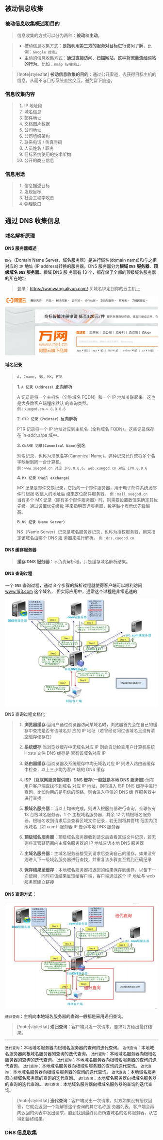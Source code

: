 
## 被动信息收集

### 被动信息收集概述和目的


> 信息收集的方式可以分为两种：**被动**和**主动**。


> - 被动信息收集方式：**是指利用第三方的服务对目标进行访问了解**，比例：`Google 搜索`。
> - 主动的信息收集方式：**通过直接访问、扫描网站，这种将流量流经网站的行为**。比如：`nmap 扫描端口`。

> [!note|style:flat]
> **被动信息收集的目的**：通过公开渠道，去获得目标主机的信息，从而不与目标系统直接交互，避免留下痕迹。


### 信息收集内容

> 1. IP 地址段
> 2. 域名信息
> 3. 邮件地址
> 4. 文档图片数据
> 5. 公司地址
> 6. 公司组织架构
> 7. 联系电话 / 传真号码
> 8. 人员姓名 / 职务
> 9. 目标系统使⽤的技术架构
> 10. 公开的商业信息

### 信息用途

> 1. 信息描述目标
> 2. 发现目标
> 3. 社会工程学攻击
> 4. 物理缺口


## 通过 DNS 收集信息

### 域名解析原理

#### DNS 服务器概述

`DNS`（Domain Name Server，域名服务器）是进行域名(domain name)和与之相对应的 `IP` 地址 (IP address)转换的服务器。DNS 服务器分为**根域 `DNS` 服务器**、**顶级域名 `DNS` 服务器**。根域 DNS 服 务器有 13 个，都存储了全部的顶级域名服务器的所在地址


> 登录：https://wanwang.aliyun.com/ 买域名绑定到你的云主机上

<img src="assets/image/渗透测试系统Kali_Linux/利用第三方服务对目标进行被动信息收集防止被发现/通过 DNS 收集信息/域名解析原理/DNS 服务器概述/万网域名注册.png" alt="万网域名注册" align=center />


#### 域名记录


> `A`，`Cname`，`NS`，`MX`，`PTR`


> **1. `A 记录（Address）`正向解析**
> 
> A 记录是将一个主机名（全称域名 FQDN）和一个 IP 地址关联起来。这也是大多数客户端程序默认 的查询类型。<br/>
> `例：xuegod.cn-> 8.8.8.6`
> 
> **2. `PTR 记录（Pointer）`反向解析** 
> 
> PTR 记录将一个 IP 地址对应到主机名（全称域名 FQDN）。这些记录保存在 in-addr.arpa 域中。
> 
> **3. `CNAME 记录(Canonical Name)`别名**
> 
> 别名记录，也称为规范名字(Canonical Name)。这种记录允许您将多个名字映射到同一台计算机。<br/>
> `例：www.xuegod.cn 对应 IP8.8.8.6`，`web.xuegod.cn 对应 IP8.8.8.6`
> 
> **4. `MX 记录（Mail eXchange）`** 
> 
> MX 记录是邮件交换记录，它指向一个邮件服务器，用于电子邮件系统发邮件时根据 收信人的地址后 缀来定位邮件服务器。
> `例：mail.xuegod.cn`<br/>
> 当有多个 MX 记录（即有多个邮件服务器）时，则需要设置数值来确定其优先级。通过设置优先级数 字来指明首选服务器，数字越小表示优先级越高。
> 
> **5. `NS 记录（Name Server）`**
> 
> NS（Name Server）记录是域名服务器记录，也称为授权服务器，用来指定该域名由哪个 DNS 服 务器来进行解析。 
> `例：dns.xuegod.cn`


#### DNS 缓存服务器


> **缓存 DNS 服务器**：不负责解析域，只是缓存域名解析结果。


#### DNS 查询过程

一个 `DNS` 查询过程，通过 8 个步骤的解析过程就使得客户端可以顺利访问 www.163.com 这个域名， 但实际应用中，通常这个过程是非常迅速的

<img src="assets/image/渗透测试系统Kali_Linux/利用第三方服务对目标进行被动信息收集防止被发现/通过 DNS 收集信息/域名解析原理/DNS 查询过程/DNS 查询过程.png" alt="万网域名注册" align=center />


DNS 查询过程文档化


> 1. **浏览器缓存**:当用户通过浏览器访问某域名时，浏览器首先会在自己的缓存中查找是否有该域名对 应的 IP 地址（若曾经访问过该域名且没有清空缓存便存在）
> 
> 2. **系统缓存**:当浏览器缓存中无域名对应 IP 则会自动检查用户计算机系统 Hosts 文件 DNS 缓存是 否有该域名对应 IP
> 
> 3. **路由器缓存**:当浏览器及系统缓存中均无域名对应 IP 则进入路由器缓存中检查，以上三步均为客户 端的 DNS 缓存
> 
> 4. **ISP（互联网服务提供商）DNS 缓存(一般就是本地 DNS 服务器)**:当在用户客户端查找不到域名 对应 IP 地址，则将进入 ISP DNS 缓存中进行查询。比如你用的是电信的网络，则会进入电信的 DNS 缓 存服务器中进行查找
> 
> 5. **根域名服务器**：当以上均未完成，则进入根服务器进行查询。全球仅有 13 台根域名服务器，1 个 主根域名服务器，其余 12 为辅根域名服务器。根域名收到请求后会查看区域文件记录，若无则将其管辖 范围内顶级域名（如.com）服务器 IP 告诉本地 DNS 服务器
> 
> 6. **顶级域名服务器**：顶级域名服务器收到请求后查看区域文件记录，若无则将其管辖范围内主域名服务器的 IP 地址告诉本地 DNS 服务器
> 
> 7. **主域名服务器**：主域名服务器接受到请求后查询自己的缓存，如果没有则进入下一级域名服务器进行查找，并重复该步骤直至找到正确纪录
> 
> 8. **保存结果至缓存**：本地域名服务器把返回的结果保存到缓存，以备下一次使用，同时将该结果反馈给客户端，客户端通过这个 IP 地址与 web 服务器建立链接


#### DNS 查询方式： 

<img src="assets/image/渗透测试系统Kali_Linux/利用第三方服务对目标进行被动信息收集防止被发现/通过 DNS 收集信息/域名解析原理/DNS 查询方式/DNS 查询方式.png" alt="DNS 查询方式" align=center />

`递归查询`：主机向本地域名服务器的查询一般都是采用递归查询。

> [!note|style:flat]
> **递归查询**：客户端只发一次请求，要求对方给出最终结果。

----------

`迭代查询`：本地域名服务器向根域名服务器的查询的迭代查询。
`迭代查询`：本地域名服务器向根域名服务器的查询的迭代查询。
`迭代查询`：本地域名服务器向根域名服务器的查询的迭代查询。
`迭代查询`：本地域名服务器向根域名服务器的查询的迭代查询。
`迭代查询`：本地域名服务器向根域名服务器的查询的迭代查询。
`迭代查询`：本地域名服务器向根域名服务器的查询的迭代查询。
`迭代查询`：本地域名服务器向根域名服务器的查询的迭代查询。
`迭代查询`：本地域名服务器向根域名服务器的查询的迭代查询。
`迭代查询`：本地域名服务器向根域名服务器的查询的迭代查询。


> [!note|style:flat]
> **迭代查询**：客户端发出一次请求，对方如果没有授权回答，它就会返回一个能解答这个查询的其它名称服 务器列表，客户端会再向返回的列表中发出请求，直到找到最终负责所查域名的名称服务器，从它得到最终结果。


### DNS 信息收集